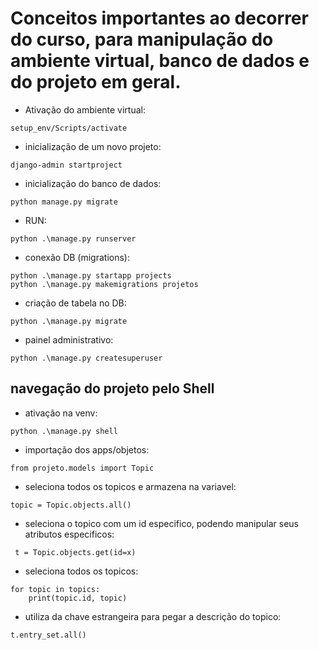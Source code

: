 # Conceitos importantes ao decorrer do curso, para manipulação do ambiente virtual, banco de dados e do projeto em geral.

- Ativação do ambiente virtual:
```
setup_env/Scripts/activate
```

- inicialização de um novo projeto:
```
django-admin startproject
```

- inicialização do banco de dados:
```
python manage.py migrate
```

- RUN:
```
python .\manage.py runserver
```

- conexão DB (migrations):
```
python .\manage.py startapp projects
python .\manage.py makemigrations projetos 
```

- criação de tabela no DB:
```
python .\manage.py migrate   
````

- painel administrativo:
```
python .\manage.py createsuperuser 
````

## navegação do projeto pelo Shell

- ativação na venv:
```
python .\manage.py shell
```

- importação dos apps/objetos:
```
from projeto.models import Topic
```

- seleciona todos os topicos e armazena na variavel:
```
topic = Topic.objects.all()
```

- seleciona o topico com um id especifico, podendo manipular seus atributos especificos:
```
 t = Topic.objects.get(id=x)
```

- seleciona todos os topicos:
```
for topic in topics:
    print(topic.id, topic)
```

- utiliza da chave estrangeira para pegar a descrição do topico:
```
t.entry_set.all()
```